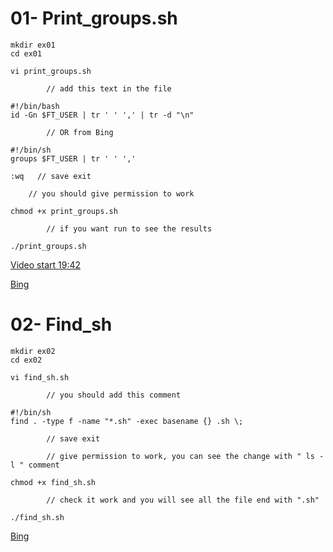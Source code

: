 # 01- Print_groups.sh

```
mkdir ex01
cd ex01

vi print_groups.sh

        // add this text in the file

#!/bin/bash
id -Gn $FT_USER | tr ' ' ',' | tr -d "\n"

        // OR from Bing

#!/bin/sh
groups $FT_USER | tr ' ' ','

:wq   // save exit

    // you should give permission to work

chmod +x print_groups.sh

        // if you want run to see the results

./print_groups.sh

```

[Video start 19:42 ](https://youtu.be/NSDmvhIF_Sc?si=vTti3VzOhsoef2ec&t=1182)

[Bing](https://sl.bing.net/evFBvMocjiC)

# 02- Find_sh

```
mkdir ex02
cd ex02

vi find_sh.sh

        // you should add this comment

#!/bin/sh
find . -type f -name "*.sh" -exec basename {} .sh \;

        // save exit

        // give permission to work, you can see the change with " ls -l " comment

chmod +x find_sh.sh

        // check it work and you will see all the file end with ".sh"

./find_sh.sh

```
[Bing](https://sl.bing.net/h8sDqdNRLno)

